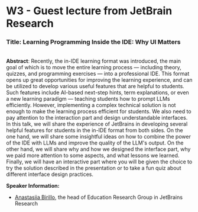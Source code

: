 # W3 - Guest lecture from JetBrain Research

### Title: Learning Programming Inside the IDE: Why UI Matters

\
**Abstract**: Recently, the in-IDE learning format was introduced, the main goal of which is to move the entire learning process — including theory, quizzes, and programming exercises — into a professional IDE. This format opens up great opportunities for improving the learning experience, and can be utilized to develop various useful features that are helpful to students. Such features include AI-based next-step hints, term explanations, or even a new learning paradigm — teaching students how to prompt LLMs efficiently. However, implementing a complex technical solution is not enough to make the learning process efficient for students. We also need to pay attention to the interaction part and design understandable interfaces. In this talk, we will share the experience of JetBrains in developing several helpful features for students in the in-IDE format from both sides. On the one hand, we will share some insightful ideas on how to combine the power of the IDE with LLMs and improve the quality of the LLM's output. On the other hand, we will share why and how we designed the interface part, why we paid more attention to some aspects, and what lessons we learned. Finally, we will have an interactive part where you will be given the choice to try the solution described in the presentation or to take a fun quiz about different interface design practices.



**Speaker Information:**

* [Anastasiia Birillo](https://www.linkedin.com/in/anastasia-birillo/overlay/about-this-profile/), the head of Education Research Group in JetBrains Research&#x20;
